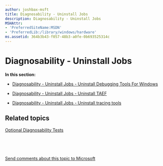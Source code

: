 ```yaml
---
author: joshbax-msft
title: Diagnosability - Uninstall Jobs
description: Diagnosability - Uninstall Jobs
MSHAttr:
- 'PreferredSiteName:MSDN'
- 'PreferredLib:/library/windows/hardware'
ms.assetid: 364b3b43-f057-48b3-a0fe-0b693525314c
---
```


# Diagnosability - Uninstall Jobs


**In this section:**

-   [Diagnosability - Uninstall Jobs - Uninstall Debugging Tools For Windows](diagnosability---uninstall-jobs---uninstall-debugging-tools-for-windows-22bbc8f1-a647-4f1d-852f-8044cc025704.md)

-   [Diagnosability - Uninstall Jobs - Uninstall TAEF](diagnosability---uninstall-jobs---uninstall-taef-dfda37da-969f-476e-ae1c-51fda98e20aa.md)

-   [Diagnosability - Uninstall Jobs - Uninstall tracing tools](diagnosability---uninstall-jobs---uninstall-tracing-tools-22be815f-a697-4ca8-b54c-c6d1d1453ffc.md)

## Related topics


[Optional Diagnosability Tests](optional-diagnosability-tests.md)

 

 

[Send comments about this topic to Microsoft](mailto:wsddocfb@microsoft.com?subject=Documentation%20feedback%20%5Bp_hck\p_hck%5D:%20Diagnosability%20-%20Uninstall%20Jobs%20%20RELEASE:%20%284/27/2016%29&body=%0A%0APRIVACY%20STATEMENT%0A%0AWe%20use%20your%20feedback%20to%20improve%20the%20documentation.%20We%20don't%20use%20your%20email%20address%20for%20any%20other%20purpose,%20and%20we'll%20remove%20your%20email%20address%20from%20our%20system%20after%20the%20issue%20that%20you're%20reporting%20is%20fixed.%20While%20we're%20working%20to%20fix%20this%20issue,%20we%20might%20send%20you%20an%20email%20message%20to%20ask%20for%20more%20info.%20Later,%20we%20might%20also%20send%20you%20an%20email%20message%20to%20let%20you%20know%20that%20we've%20addressed%20your%20feedback.%0A%0AFor%20more%20info%20about%20Microsoft's%20privacy%20policy,%20see%20http://privacy.microsoft.com/default.aspx. "Send comments about this topic to Microsoft")





